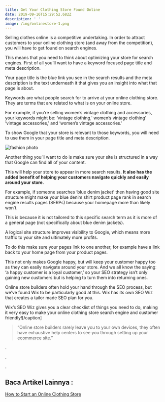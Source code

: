 ```yaml
---
title: Get Your Clothing Store Found Online
date: 2019-09-16T15:29:52.682Z
description: ' '
image: /img/onlinestore-1.png
---
```

Selling clothes online is a competitive undertaking. In order to attract customers to your online clothing store (and away from the competition), you will have to get found on search engines.



This means that you need to think about optimizing your store for search engines. First of all you’ll want to have a keyword focused page title and meta description.



Your page title is the blue link you see in the search results and the meta description is the text underneath it that gives you an insight into what that page is about.



Keywords are what people search for to arrive at your online clothing store. They are terms that are related to what is on your online store.



For example, if you’re selling women’s vintage clothing and accessories, your keywords might be: ‘vintage clothing,’ women’s vintage clothing’ ‘vintage accessories,’ and ‘women’s vintage accessories.’



To show Google that your store is relevant to those keywords, you will need to use them in your page title and meta description.



![fashion photo](/img/b22077a-girl-jeans-shorts-korea-girls-stylish.jpg_350x350.jpg)

Another thing you’ll want to do is make sure your site is structured in a way that Google can find all of your content.



This will help your store to appear in more search results. **It also has the added benefit of helping your customers navigate quickly and easily around your store.**

For example, if someone searches ‘blue denim jacket’ then having good site structure might make your blue denim shirt product page rank in search engine results pages (SERPs) because your homepage more than likely won’t.



This is because it is not tailored to this specific search term as it is more of a general page (not specifically about blue denim jackets).



A logical site structure improves visibility to Google, which means more traffic to your site and ultimately more profits.



To do this make sure your pages link to one another, for example have a link back to your home page from your product pages.



This not only makes Google happy, but will keep your customer happy too as they can easily navigate around your store. And we all know the saying: ‘a happy customer is a loyal customer,’ so your SEO strategy isn’t only gaining new customers but is helping to turn them into returning ones.



Online store builders often hold your hand through the SEO process, but we’ve found Wix to be particularly good at this. Wix has its own SEO Wiz that creates a tailor made SEO plan for you.



Wix’s SEO Wiz gives you a clear checklist of things you need to do, making it very easy to make your online clothing store search engine and customer friendly!\[/caption]



> “Online store builders rarely leave you to your own devices, they often have exhaustive help centers to see you through setting up your ecommerce site.”

.

.

.



## Baca Artikel Lainnya :

[How to Start an Online Clothing Store](https://blog.supergrosir.id/post/buat-postingan-baru/)
